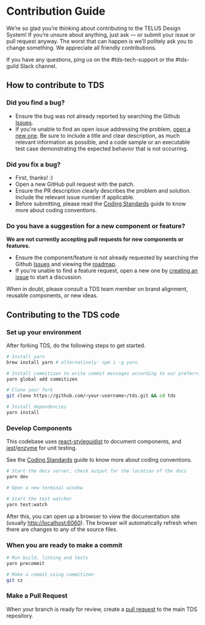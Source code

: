 # Contribution Guide

We’re so glad you’re thinking about contributing to the TELUS Design System! If you’re unsure about anything, just ask —
or submit your issue or pull request anyway. The worst that can happen is we’ll politely ask you to change something. We
appreciate all friendly contributions.

If you have any questions, ping us on the #tds-tech-support or the #tds-guild Slack channel.


## How to contribute to TDS

### Did you find a bug?

* Ensure the bug was not already reported by searching the Github [Issues](https://github.com/telusdigital/tds/issues).
* If you're unable to find an open issue addressing the problem, [open a new one](https://github.com/telusdigital/tds/issues/new).
Be sure to include a title and clear description, as much relevant information as possible, and a code sample or an
executable test case demonstrating the expected behavior that is not occurring.

### Did you fix a bug?

* First, thanks! :)
* Open a new GitHub pull request with the patch.
* Ensure the PR description clearly describes the problem and solution. Include the relevant issue number if applicable.
* Before submitting, please read the [Coding Standards](https://github.com/telusdigital/tds/wiki/Coding-Standards) guide
to know more about coding conventions.

### Do you have a suggestion for a new component or feature?

**We are not currently accepting pull requests for new components or features.**

* Ensure the component/feature is not already requested by searching the Github [Issues](https://github.com/telusdigital/tds/issues) and viewing the [roadmap](https://app.roadmunk.com/publish/60cc76917916cae625476a6ec22b532a45a92526).
* If you're unable to find a feature request, open a new one by [creating an issue](https://github.com/telusdigital/tds/issues/new) to start a discussion.

When in doubt, please consult a TDS team member on brand alignment, reusable components, or new ideas.

## Contributing to the TDS code

### Set up your environment

After forking TDS, do the following steps to get started.

```sh
# Install yarn
brew install yarn # alternatively: npm i -g yarn

# Install commitizen to write commit messages according to our preferred format.
yarn global add commitizen

# Clone your fork
git clone https://github.com/<your-username>/tds.git && cd tds

# Install dependencies
yarn install
```

### Develop Components

This codebase uses [react-styleguidist](https://react-styleguidist.js.org) to document components, and
[jest](https://facebook.github.io/jest/)/[enzyme](http://airbnb.io/enzyme/) for unit testing.

See the [Coding Standards](https://github.com/telusdigital/tds/wiki/Coding-Standards) guide to know more about coding
conventions.

```sh
# Start the docs server, check output for the location of the docs
yarn dev

# Open a new terminal window

# Start the test watcher
yarn test:watch
```

After this, you can open up a browser to view the documentation site (usually <http://localhost:6060>). The browser will
automatically refresh when there are changes to any of the source files.

### When you are ready to make a commit

```sh
# Run build, linting and tests
yarn precommit

# Make a commit using commitizen
git cz
```

### Make a Pull Request

When your branch is ready for review, create a [pull request](https://help.github.com/articles/creating-a-pull-request-from-a-fork/)
to the main TDS repository.
